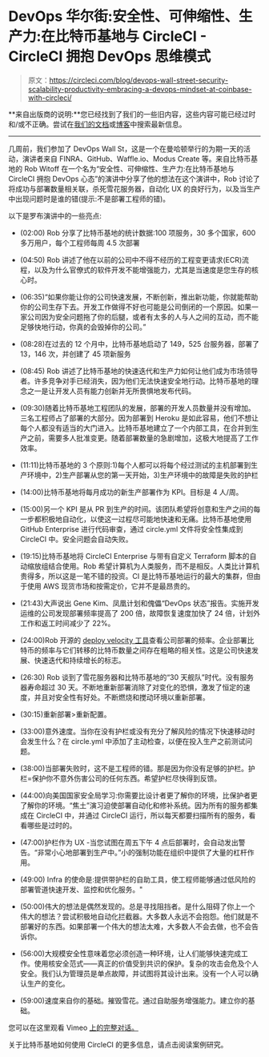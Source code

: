 # DevOps 华尔街:安全性、可伸缩性、生产力:在比特币基地与 CircleCI - CircleCI 拥抱 DevOps 思维模式

> 原文：<https://circleci.com/blog/devops-wall-street-security-scalability-productivity-embracing-a-devops-mindset-at-coinbase-with-circleci/>

**来自出版商的说明:**您已经找到了我们的一些旧内容，这些内容可能已经过时和/或不正确。尝试在[我们的文档](https://circleci.com/docs/)或[博客](https://circleci.com/blog/)中搜索最新信息。

* * *

几周前，我们参加了 DevOps Wall St，这是一个在曼哈顿举行的为期一天的活动，演讲者来自 FINRA、GitHub、Waffle.io、Modus Create 等。来自比特币基地的 Rob Witoff 在一个名为“安全性、可伸缩性、生产力:在比特币基地与 CircleCI 拥抱 DevOps 心态”的演讲中分享了他的想法在这个演讲中，Rob 讨论了将成功与部署数量相关联，杀死雪花服务器，自动化 UX 的良好行为，以及当生产中出现问题时是谁的错(提示:不是部署工程师的错)。

以下是罗布演讲中的一些亮点:

*   (02:00) Rob 分享了比特币基地的统计数据:100 项服务，30 多个国家，600 多万用户，每个工程师每周 4.5 次部署
*   (04:50) Rob 讲述了他在以前的公司中不得不经历的工程变更请求(ECR)流程，以及为什么官僚式的软件开发不能增强能力，尤其是当速度是您生存的核心时。
*   (06:35)“如果你能让你的公司快速发展，不断创新，推出新功能，你就能帮助你的公司生存下去。开发工作做得不好也可能是公司倒闭的一个原因。如果一家公司因为安全问题拖了你的后腿，或者有太多的人与人之间的互动，而不能足够快地行动，你真的会毁掉你的公司。”

*   (08:28)在过去的 12 个月中，比特币基地启动了 149，525 台服务器，部署了 13，146 次，并创建了 45 项新服务
*   (08:45) Rob 讲述了比特币基地的快速迭代和生产力如何让他们成为市场领导者。许多竞争对手已经消失，因为他们无法快速安全地行动。比特币基地的理念之一是让开发人员有能力创新并无所畏惧地发布代码。
*   (09:30)随着比特币基地工程团队的发展，部署的开发人员数量并没有增加。三名工程师占了部署的大部分。因为部署到 Heroku 是如此容易，他们不想让每个人都没有适当的大门进入。比特币基地建立了一个内部工具，在合并到生产之前，需要多人批准变更。随着部署数量的急剧增加，这极大地提高了工作效率。
*   (11:11)比特币基地的 3 个原则:1)每个人都可以将每个经过测试的主机部署到生产环境中，2)生产部署从您的第一天开始，3)生产环境中的故障是失败的护栏
*   (14:00)比特币基地将每月成功的新生产部署作为 KPI。目标是 4 人/周。
*   (15:00)另一个 KPI 是从 PR 到生产的时间。该团队希望将创意和生产之间的每一步都积极地自动化，以使这一过程尽可能地快速和无痛。比特币基地使用 GitHub Enterprise 进行代码审查，通过 circle.yml 文件将安全性集成到 CircleCI 中。安全问题会自动失败。
*   (19:15)比特币基地将 CircleCI Enterprise 与带有自定义 Terraform 脚本的自动缩放组结合使用。Rob 希望计算机为人类服务，而不是相反。人类比计算机贵得多，所以这是一笔不错的投资。CI 是比特币基地运行的最大的集群，但由于使用 AWS 现货市场和按需定价，它并不是最昂贵的。
*   (21:43)大声说出 Gene Kim、凤凰计划和傀儡“DevOps 状态”报告。实施开发运维的公司发现部署频率提高了 200 倍，故障恢复速度加快了 24 倍，计划外工作和返工时间减少了 22%。
*   (24:00)Rob 开源的 [deploy velocity 工具](https://github.com/witoff/deploy-velocity)查看公司部署的频率。企业部署比特币的频率与它们转移的比特币数量之间存在粗略的相关性。这是公司快速发展、快速迭代和持续增长的标志。
*   (26:30) Rob 谈到了雪花服务器和比特币基地的“30 天舰队”时代。没有服务器寿命超过 30 天。不断地重新部署消除了对变化的恐惧，激发了恒定的速度，并且对安全性有好处。不断燃烧和搅动环境以重新部署。
*   (30:15)重新部署>重新配置。
*   (33:00)意外速度。当你在没有护栏或没有充分了解风险的情况下快速移动时会发生什么？在 circle.yml 中添加了主动检查，以便在投入生产之前测试问题。
*   (38:00)当部署失败时，这不是工程师的错。那是因为你没有足够的护栏。护栏=保护你不意外伤害公司的任何东西。希望护栏尽快得到反馈。
*   (44:00)向美国国家安全局学习:你需要比设计者更了解你的环境，比保护者更了解你的环境。“焦土”演习迫使部署自动化和修补系统。因为所有的服务都集成在 CircleCI 中，并通过 CircleCI 运行，所以每天都要扫描所有的服务，看看哪些是过时的。
*   (47:00)护栏作为 UX -当您试图在周五下午 4 点后部署时，会自动发出警告。“非常小心地部署到生产中。”小的强制功能在组织中提供了大量的杠杆作用。
*   (49:00) Infra 的使命是:提供带护栏的自助工具，使工程师能够通过低风险的部署管道快速开发、监控和优化服务。"
*   (50:00)伟大的想法是偶然发现的。总是寻找阻挡者。是什么阻碍了你上一个伟大的想法？尝试积极地自动化拦截器。大多数人永远不会抱怨。他们就是不部署好的东西。如果部署一个伟大的想法太难，大多数人不会去做，也不会告诉你。
*   (56:00)大规模安全性意味着您必须创造一种环境，让人们能够快速完成工作。使用核安全范式——真正的价值受到共识的保护。复杂的攻击会危及个人安全。我们认为管理员是单点故障，并试图将其设计出来。没有一个人可以确认生产的变化。
*   (59:00)速度来自你的基础。摧毁雪花。通过自助服务增强能力。建立你的基础。

您可以在这里观看 Vimeo [上的完整对话。](https://vimeo.com/215063008)

关于比特币基地如何使用 CircleCI 的更多信息，请点击阅读案例研究。